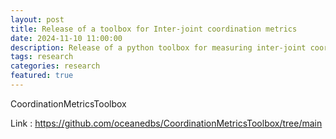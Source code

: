 ```yaml
---
layout: post
title: Release of a toolbox for Inter-joint coordination metrics
date: 2024-11-10 11:00:00
description: Release of a python toolbox for measuring inter-joint coordination for multiple joints
tags: research
categories: research
featured: true
---
```

CoordinationMetricsToolbox

Link : https://github.com/oceanedbs/CoordinationMetricsToolbox/tree/main